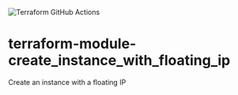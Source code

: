 ![Terraform GitHub Actions](https://github.com/johanneskastl/terraform-module-create_instance_with_floating_ip/workflows/Terraform%20GitHub%20Actions/badge.svg)

# terraform-module-create_instance_with_floating_ip
Create an instance with a floating IP
